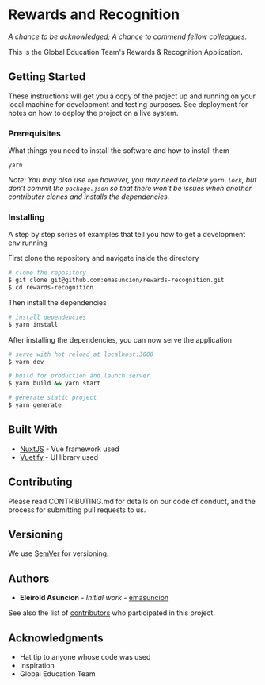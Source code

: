 # Rewards and Recognition

*A chance to be acknowledged; A chance to commend fellow colleagues.*

This is the Global Education Team's Rewards & Recognition Application.

## Getting Started

These instructions will get you a copy of the project up and running on your local machine for development and testing purposes. See deployment for notes on how to deploy the project on a live system.

### Prerequisites

What things you need to install the software and how to install them

```
yarn
```

*Note: You may also use `npm` however, you may need to delete `yarn.lock`, but don't commit the `package.json` so that there won't be issues when another contributer clones and installs the dependencies.*

### Installing

A step by step series of examples that tell you how to get a development env running

First clone the repository and navigate inside the directory
```bash
# clone the repository
$ git clone git@github.com:emasuncion/rewards-recognition.git
$ cd rewards-recognition
```

Then install the dependencies
```bash
# install dependencies
$ yarn install
```

After installing the dependencies, you can now serve the application
```bash
# serve with hot reload at localhost:3000
$ yarn dev

# build for production and launch server
$ yarn build && yarn start

# generate static project
$ yarn generate
```

## Built With

* [NuxtJS](https://nuxtjs.org) - Vue framework used
* [Vuetify](https://vuetifyjs.com) - UI library used

## Contributing

Please read CONTRIBUTING.md for details on our code of conduct, and the process for submitting pull requests to us.

## Versioning

We use [SemVer](http://semver.org/) for versioning.

## Authors

* **Eleirold Asuncion** - *Initial work* - [emasuncion](https://github.com/emasuncion)

See also the list of [contributors](https://github.com/emasuncion) who participated in this project.

## Acknowledgments

* Hat tip to anyone whose code was used
* Inspiration
* Global Education Team
